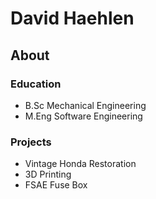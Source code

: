 # David Haehlen

## About

### Education

- B.Sc Mechanical Engineering
- M.Eng Software Engineering

### Projects

- Vintage Honda Restoration
- 3D Printing
- FSAE Fuse Box
